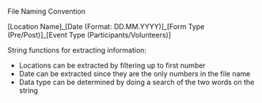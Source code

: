 File Naming Convention

[Location Name]\_[Date (Format: DD.MM.YYYY)]\_[Form Type (Pre/Post)]\_[Event Type (Participants/Volunteers)]

String functions for extracting information:

* Locations can be extracted by filtering up to first number
* Date can be extracted since they are the only numbers in the file name
* Data type can be determined by doing a search of the two words on the string

